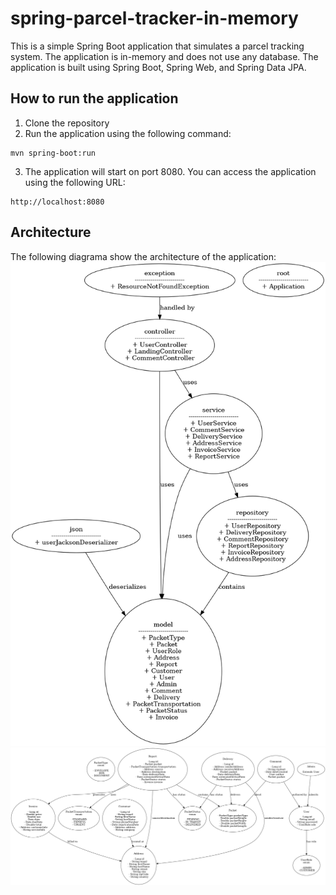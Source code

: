 # spring-parcel-tracker-in-memory

This is a simple Spring Boot application that simulates a parcel tracking system. The application is in-memory and does not use any database. The application is built using Spring Boot, Spring Web, and Spring Data JPA.

## How to run the application

1. Clone the repository
2. Run the application using the following command:
```
mvn spring-boot:run
```
3. The application will start on port 8080. You can access the application using the following URL:
```
http://localhost:8080
```

## Architecture

The following diagrama show the architecture of the application:
![package Diagram](imgs/package_diagram.png)
![Class Diagram](imgs/class_diagram.png)
